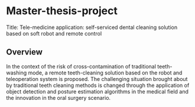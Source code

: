 # Master-thesis-project
Title: Tele-medicine application: self-serviced dental cleaning solution based on soft robot and remote control
## Overview
 In the context of the risk of cross-contamination of traditional teeth-washing mode, a remote teeth-cleaning solution based on the robot and teleoperation system is proposed. The challenging situation brought about by traditional teeth cleaning methods is changed through the application of object detection and posture estimation algorithms in the medical field and the innovation in the oral surgery scenario.
